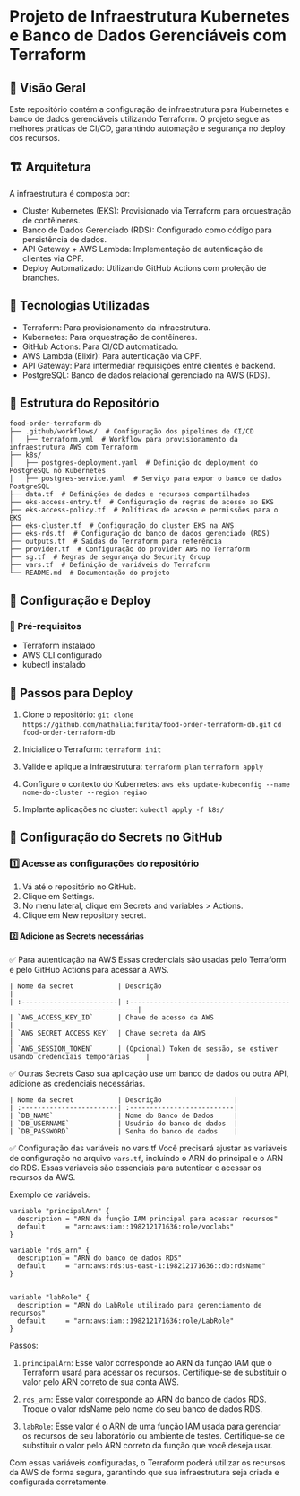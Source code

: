 # Projeto de Infraestrutura Kubernetes e Banco de Dados Gerenciáveis com Terraform

## 📌 Visão Geral

Este repositório contém a configuração de infraestrutura para Kubernetes e banco de dados gerenciáveis utilizando Terraform. O projeto segue as melhores práticas de CI/CD, garantindo automação e segurança no deploy dos recursos.

## 🏗️ Arquitetura

A infraestrutura é composta por:
- Cluster Kubernetes (EKS): Provisionado via Terraform para orquestração de contêineres.
- Banco de Dados Gerenciado (RDS): Configurado como código para persistência de dados.
- API Gateway + AWS Lambda: Implementação de autenticação de clientes via CPF.
- Deploy Automatizado: Utilizando GitHub Actions com proteção de branches.


## 🚀 Tecnologias Utilizadas

- Terraform: Para provisionamento da infraestrutura.
- Kubernetes: Para orquestração de contêineres.
- GitHub Actions: Para CI/CD automatizado.
- AWS Lambda (Elixir): Para autenticação via CPF.
- API Gateway: Para intermediar requisições entre clientes e backend.
- PostgreSQL: Banco de dados relacional gerenciado na AWS (RDS).

## 📁 Estrutura do Repositório
```
food-order-terraform-db
├── .github/workflows/  # Configuração dos pipelines de CI/CD
│   ├── terraform.yml  # Workflow para provisionamento da infraestrutura AWS com Terraform
├── k8s/
│   ├── postgres-deployment.yaml  # Definição do deployment do PostgreSQL no Kubernetes
│   ├── postgres-service.yaml  # Serviço para expor o banco de dados PostgreSQL
├── data.tf  # Definições de dados e recursos compartilhados
├── eks-access-entry.tf  # Configuração de regras de acesso ao EKS
├── eks-access-policy.tf  # Políticas de acesso e permissões para o EKS
├── eks-cluster.tf  # Configuração do cluster EKS na AWS
├── eks-rds.tf  # Configuração do banco de dados gerenciado (RDS)
├── outputs.tf  # Saídas do Terraform para referência
├── provider.tf  # Configuração do provider AWS no Terraform
├── sg.tf  # Regras de segurança do Security Group
├── vars.tf  # Definição de variáveis do Terraform
└── README.md  # Documentação do projeto
```

## 🔧 Configuração e Deploy
### 📌 Pré-requisitos
- Terraform instalado
- AWS CLI configurado
- kubectl instalado

## 🚀 Passos para Deploy

1. Clone o repositório: 
```git clone https://github.com/nathaliaifurita/food-order-terraform-db.git```
```cd food-order-terraform-db```

2. Inicialize o Terraform:
```terraform init```

3. Valide e aplique a infraestrutura:
```terraform plan```
```terraform apply```

4. Configure o contexto do Kubernetes:
```aws eks update-kubeconfig --name nome-do-cluster --region regiao```

5. Implante aplicações no cluster:
```kubectl apply -f k8s/```

## 🔑 Configuração do Secrets no GitHub

### 1️⃣ Acesse as configurações do repositório
1. Vá até o repositório no GitHub.
2. Clique em Settings.
3. No menu lateral, clique em Secrets and variables > Actions.
4. Clique em New repository secret.

#### 2️⃣ Adicione as Secrets necessárias
✅ Para autenticação na AWS
Essas credenciais são usadas pelo Terraform e pelo GitHub Actions para acessar a AWS.

    | Nome da secret           | Descrição                                                                |
    | :------------------------| :------------------------------------------------------------------------|
    | `AWS_ACCESS_KEY_ID`      | Chave de acesso da AWS                                                   |
    | `AWS_SECRET_ACCESS_KEY`  | Chave secreta da AWS                                                     |
    | `AWS_SESSION_TOKEN`      | (Opcional) Token de sessão, se estiver usando credenciais temporárias    |

✅ Outras Secrets
Caso sua aplicação use um banco de dados ou outra API, adicione as credenciais necessárias.

    | Nome da secret           | Descrição                  |
    | :------------------------| :--------------------------|
    | `DB_NAME`                | Nome do Banco de Dados     |
    | `DB_USERNAME`            | Usuário do banco de dados  |
    | `DB_PASSWORD`            | Senha do banco de dados    |

✅ Configuração das variáveis no vars.tf
Você precisará ajustar as variáveis de configuração no arquivo `vars.tf`, incluindo o ARN do principal e o ARN do RDS. Essas variáveis são essenciais para autenticar e acessar os recursos da AWS.

Exemplo de variáveis:
````
variable "principalArn" {
  description = "ARN da função IAM principal para acessar recursos"
  default     = "arn:aws:iam::198212171636:role/voclabs"
}

variable "rds_arn" {
  description = "ARN do banco de dados RDS"
  default     = "arn:aws:rds:us-east-1:198212171636::db:rdsName"
}


variable "labRole" {
  description = "ARN do LabRole utilizado para gerenciamento de recursos"
  default     = "arn:aws:iam::198212171636:role/LabRole"
}
````

Passos:
1. `principalArn`: Esse valor corresponde ao ARN da função IAM que o Terraform usará para acessar os recursos. Certifique-se de substituir o valor pelo ARN correto de sua conta AWS.

2. `rds_arn`: Esse valor corresponde ao ARN do banco de dados RDS. Troque o valor rdsName pelo nome do seu banco de dados RDS.

3. `labRole`: Esse valor é o ARN de uma função IAM usada para gerenciar os recursos de seu laboratório ou ambiente de testes. Certifique-se de substituir o valor pelo ARN correto da função que você deseja usar.

Com essas variáveis configuradas, o Terraform poderá utilizar os recursos da AWS de forma segura, garantindo que sua infraestrutura seja criada e configurada corretamente.

